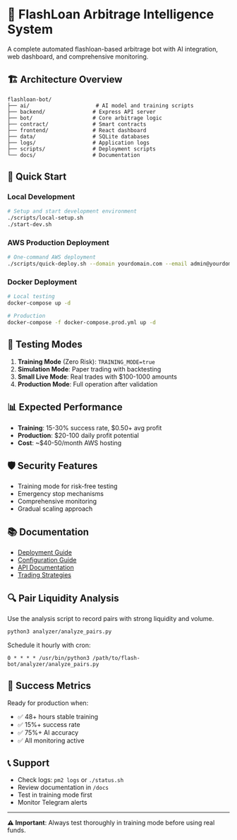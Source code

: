 # 🚀 FlashLoan Arbitrage Intelligence System

A complete automated flashloan-based arbitrage bot with AI integration, web dashboard, and comprehensive monitoring.

## 🏗️ Architecture Overview

```
flashloan-bot/
├── ai/                     # AI model and training scripts
├── backend/               # Express API server
├── bot/                   # Core arbitrage logic
├── contract/              # Smart contracts
├── frontend/              # React dashboard
├── data/                  # SQLite databases
├── logs/                  # Application logs
├── scripts/               # Deployment scripts
└── docs/                  # Documentation
```

## 🚀 Quick Start

### Local Development
```bash
# Setup and start development environment
./scripts/local-setup.sh
./start-dev.sh
```

### AWS Production Deployment
```bash
# One-command AWS deployment
./scripts/quick-deploy.sh --domain yourdomain.com --email admin@yourdomain.com
```

### Docker Deployment
```bash
# Local testing
docker-compose up -d

# Production
docker-compose -f docker-compose.prod.yml up -d
```

## 🧪 Testing Modes

1. **Training Mode** (Zero Risk): `TRAINING_MODE=true`
2. **Simulation Mode**: Paper trading with backtesting
3. **Small Live Mode**: Real trades with $100-1000 amounts
4. **Production Mode**: Full operation after validation

## 📊 Expected Performance

- **Training**: 15-30% success rate, $0.50+ avg profit
- **Production**: $20-100 daily profit potential
- **Cost**: ~$40-50/month AWS hosting

## 🛡️ Security Features

- Training mode for risk-free testing
- Emergency stop mechanisms
- Comprehensive monitoring
- Gradual scaling approach

## 📚 Documentation

- [Deployment Guide](docs/deployment.md)
- [Configuration Guide](docs/configuration.md)
- [API Documentation](docs/api.md)
- [Trading Strategies](docs/strategies.md)

## 🔍 Pair Liquidity Analysis

Use the analysis script to record pairs with strong liquidity and volume.

```bash
python3 analyzer/analyze_pairs.py
```

Schedule it hourly with cron:

```cron
0 * * * * /usr/bin/python3 /path/to/flash-bot/analyzer/analyze_pairs.py
```

## 🎯 Success Metrics

Ready for production when:
- ✅ 48+ hours stable training
- ✅ 15%+ success rate
- ✅ 75%+ AI accuracy
- ✅ All monitoring active

## 📞 Support

- Check logs: `pm2 logs` or `./status.sh`
- Review documentation in `/docs`
- Test in training mode first
- Monitor Telegram alerts

---

**⚠️ Important**: Always test thoroughly in training mode before using real funds.
